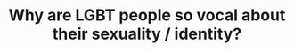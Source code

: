 ---
layout: myth
type: question
title: Why are LGBT people so vocal about their sexuality / identity? 
short: You likely have very different standards as to what you perceive as vocal when it comes to LGBT people vs straight/cis ones. If a man and a woman kiss in public, you might not even notice. But if it’s two men, they’re “provocative”.
tags: Gay
order: 1
---